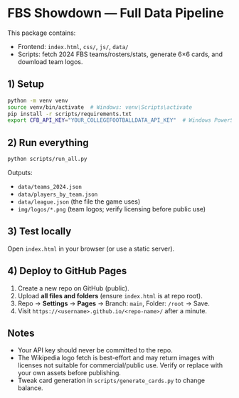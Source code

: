 
# FBS Showdown — Full Data Pipeline

This package contains:
- Frontend: `index.html`, `css/`, `js/`, `data/`
- Scripts: fetch 2024 FBS teams/rosters/stats, generate 6×6 cards, and download team logos.

## 1) Setup
```bash
python -m venv venv
source venv/bin/activate  # Windows: venv\Scripts\activate
pip install -r scripts/requirements.txt
export CFB_API_KEY="YOUR_COLLEGEFOOTBALLDATA_API_KEY"  # Windows PowerShell: $env:CFB_API_KEY="..."
```

## 2) Run everything
```bash
python scripts/run_all.py
```
Outputs:
- `data/teams_2024.json`
- `data/players_by_team.json`
- `data/league.json` (the file the game uses)
- `img/logos/*.png` (team logos; verify licensing before public use)

## 3) Test locally
Open `index.html` in your browser (or use a static server).

## 4) Deploy to GitHub Pages
1. Create a new repo on GitHub (public).
2. Upload **all files and folders** (ensure `index.html` is at repo root).
3. Repo → **Settings** → **Pages** → Branch: `main`, Folder: `/root` → Save.
4. Visit `https://<username>.github.io/<repo-name>/` after a minute.

## Notes
- Your API key should never be committed to the repo.
- The Wikipedia logo fetch is best-effort and may return images with licenses not suitable for commercial/public use. Verify or replace with your own assets before publishing.
- Tweak card generation in `scripts/generate_cards.py` to change balance.
